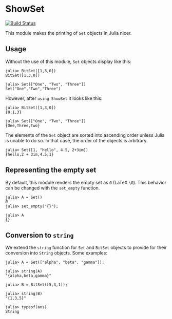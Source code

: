 # ShowSet

[![Build Status](https://travis-ci.com/scheinerman/ShowSet.jl.svg?branch=master)](https://travis-ci.com/scheinerman/ShowSet.jl)


This module makes the printing of `Set` objects in Julia
nicer.

## Usage

Without the use of this module, `Set` objects display like this:

```
julia> BitSet([1,3,0])
BitSet([1,3,0])

julia> Set(["One", "Two", "Three"])
Set("One","Two","Three")
```

However, after `using ShowSet` it looks like this:
```
julia> BitSet([1,3,0])
{0,1,3}

julia> Set(["One", "Two", "Three"])
{One,Three,Two}
```

The elements of the `Set` object are sorted into ascending order
unless Julia is unable to do so. In that case, the order of the
objects is arbitrary.

```
julia> Set([1, "hello", 4.5, 2+3im])
{hello,2 + 3im,4.5,1}
```

## Representing the empty set

By default, this module renders the empty set as `Ø` (LaTeX `\O`).
This behavior can be changed with the `set_empty` function.
```
julia> A = Set()
Ø
julia> set_empty("{}");

julia> A
{}
```


## Conversion to `string`


We extend the `string` function for `Set` and `BitSet` objects to
provide for their conversion into `String` objects. Some examples:

```
julia> A = Set(["alpha", "beta", "gamma"]);

julia> string(A)
"{alpha,beta,gamma}"

julia> B = BitSet([5,3,1]);

julia> string(B)
"{1,3,5}"

julia> typeof(ans)
String
```

